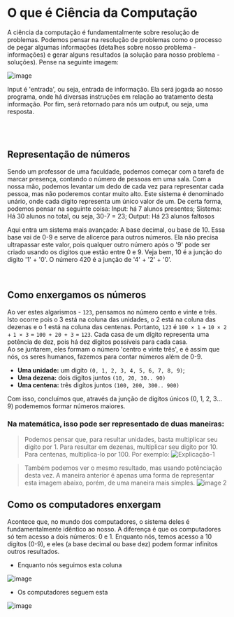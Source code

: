 # O que é Ciência da Computação
A ciência da computação é fundamentalmente sobre resolução de problemas.
Podemos pensar na resolução de problemas como o processo de pegar algumas informações (detalhes sobre nosso problema - informações) e gerar alguns resultados (a solução para nosso problema - soluções). 
Pense na seguinte imagem: 

![image](https://github.com/FireguiQueen/CC50/assets/98475125/62364135-bb2d-467b-b31e-9bd1114e2061)

Input é 'entrada', ou seja, entrada de informação. Ela será jogada ao nosso programa, onde
há diversas instruções em relação ao tratamento desta informação. Por fim, será retornado para nós um output, ou seja, uma resposta.

</br>
</br>


## Representação de números
Sendo um professor de uma faculdade, podemos começar com a tarefa de marcar presença, contando o número de pessoas em uma sala. Com a nossa mão, podemos levantar um dedo de cada vez para representar cada pessoa, mas não poderemos contar muito alto. Este sistema é denominado unário, onde cada dígito representa um único valor de um.
De certa forma, podemos pensar na seguinte coisa:
Input: há 7 alunos presentes;
Sistema: Há 30 alunos no total, ou seja, 30-7 = 23;
Output: Há 23 alunos faltosos  

Aqui entra um sistema mais avançado: A base decimal, ou base de 10. Essa base vai de 0-9 e serve de alicerce para outros números. Ela não precisa ultrapassar este valor, pois
qualquer outro número após o '9' pode ser criado usando os digitos que estão entre 0 e 9.
Veja bem, 10 é a junção do digito '1' + '0'. O número 420 é a junção de '4' + '2' + '0'. 

<!-- Por outro lado, os computadores também precisam de um sistema capaz de criar outros números.
Mas eles não usam da base decimal, e sim do binário.

O binário se resume a '0' e '1'.
E dão origem a palavra "bits", onde a mesma é derivada de "binary digits". -->

</br>

## Como enxergamos os números
Ao ver estes algarismos - `123`, pensamos no número cento e vinte e três. </br>Isto ocorre pois
o 3 está na coluna das unidades, o 2 está na coluna das dezenas e o 1 está na coluna das centenas.
Portanto, `123` é `100 × 1` + `10 × 2` + `1 × 3` = `100 + 20 + 3` = `123`.
Cada casa de um dígito representa uma potência de dez, pois há dez dígitos possíveis para cada casa.  
Ao se juntarem, eles formam o número 'centro e vinte três', e é assim que nós, os seres humanos, fazemos para contar números além de 0-9.
- __Uma unidade:__ um digíto `(0, 1, 2, 3, 4, 5, 6, 7, 8, 9)`;
- __Uma dezena:__ dois digítos juntos `(10, 20, 30.. 90)`
- __Uma centena:__ três digítos juntos `(100, 200, 300.. 900)` 

Com isso, concluímos que, através da junção de digitos únicos (0, 1, 2, 3... 9) podememos formar
números maiores.

### Na matemática, isso pode ser representado de duas maneiras: 

> Podemos pensar que, para resultar unidades, basta multiplicar seu digíto por 1. Para resultar em dezenas, multiplicar seu digíto por 10. Para centenas, multiplica-lo por 100. Por exemplo:
![Explicação-1](https://github.com/FireguiQueen/CC50/assets/98475125/cc43c2df-c7c0-4d91-bd86-b6047e0e4a91)

> Também podemos ver o mesmo resultado, mas usando potênciação desta vez. A maneira anterior é apenas uma forma de representar esta imagem abaixo, porém, de uma maneira mais simples.
![image 2](https://github.com/FireguiQueen/CC50/assets/98475125/43cf09fb-06c8-4d56-906b-0cd7022c1f76) 



## Como os computadores enxergam
Acontece que, no mundo dos computadores, o sistema deles é fundamentalmente idêntico ao nosso.
A diferença é que os computadores só tem acesso a dois números: 0 e 1.
Enquanto nós, temos acesso a 10 digítos (0-9), e eles (a base decimal ou base dez) podem formar infinitos outros resultados. 

* Enquanto nós seguimos esta coluna

![image](https://github.com/FireguiQueen/CC50/assets/98475125/6f0a983d-9674-4378-857c-24dc1469336c)


* Os computadores seguem esta

![image](https://github.com/FireguiQueen/CC50/assets/98475125/38d021f4-3a21-4420-a6f5-553ab31b898e)








